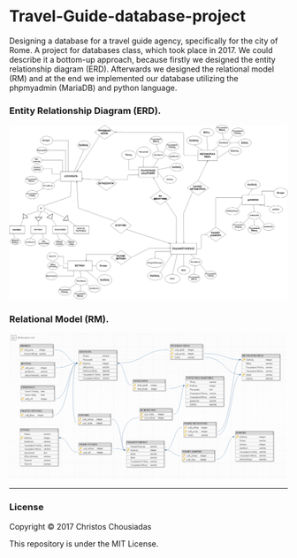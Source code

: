 # Travel-Guide-database-project
Designing a database for a travel guide agency, specifically for the city of Rome. A project for databases class, which took place in 2017. We could describe it a bottom-up approach, because firstly we designed the entity relationship diagram (ERD). Afterwards we designed the relational model (RM) and at the end we implemented our database utilizing the phpmyadmin (MariaDB) and python language.

### Entity Relationship Diagram (ERD).
 ![alt text](https://raw.githubusercontent.com/Housiadas/Travel-Guide-database-project/master/images/project_erd.jpg)

### Relational Model (RM).
 ![alt text](https://raw.githubusercontent.com/Housiadas/Travel-Guide-database-project/master/images/relation_diagram.jpg)

___
### License

Copyright © 2017 Christos Chousiadas

This repository is under the MIT License.
